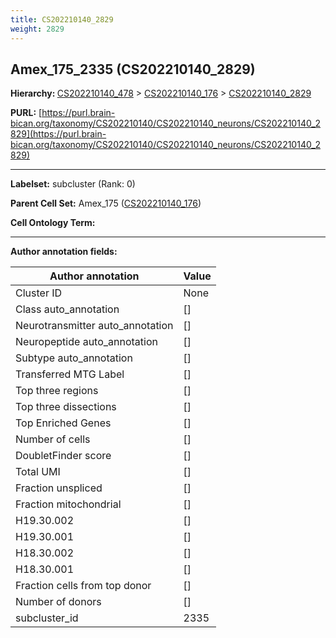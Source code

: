 ```yaml
---
title: CS202210140_2829
weight: 2829
---
```

## Amex_175_2335 (CS202210140_2829)
<b>Hierarchy: </b>
[CS202210140_478](../CS202210140_478) >
[CS202210140_176](../CS202210140_176) >
[CS202210140_2829](../CS202210140_2829)

**PURL:** [https://purl.brain-bican.org/taxonomy/CS202210140/CS202210140_neurons/CS202210140_2829](https://purl.brain-bican.org/taxonomy/CS202210140/CS202210140_neurons/CS202210140_2829)

---


**Labelset:** subcluster (Rank: 0)

**Parent Cell Set:** Amex_175 ([CS202210140_176](../CS202210140_176))



**Cell Ontology Term:** 

[MARKER GENES.]: #


---

[TRANSFERRED ANNOTATIONS.]: #


[AUTHOR ANNOTATION FIELDS.]: #


**Author annotation fields:**

| Author annotation | Value |
|-------------------|-------|
|Cluster ID|None|
|Class auto_annotation|[]|
|Neurotransmitter auto_annotation|[]|
|Neuropeptide auto_annotation|[]|
|Subtype auto_annotation|[]|
|Transferred MTG Label|[]|
|Top three regions|[]|
|Top three dissections|[]|
|Top Enriched Genes|[]|
|Number of cells|[]|
|DoubletFinder score|[]|
|Total UMI|[]|
|Fraction unspliced|[]|
|Fraction mitochondrial|[]|
|H19.30.002|[]|
|H19.30.001|[]|
|H18.30.002|[]|
|H18.30.001|[]|
|Fraction cells from top donor|[]|
|Number of donors|[]|
|subcluster_id|2335|

